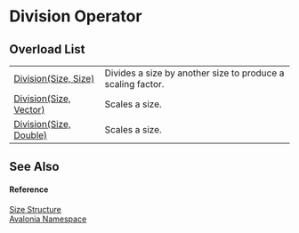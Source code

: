 # Division Operator


## Overload List
<table>
<tr>
<td><a href="M_Avalonia_Size_op_Division">Division(Size, Size)</a></td>
<td>Divides a size by another size to produce a scaling factor.</td>
</tr>
<tr>
<td><a href="M_Avalonia_Size_op_Division_1">Division(Size, Vector)</a></td>
<td>Scales a size.</td>
</tr>
<tr>
<td><a href="M_Avalonia_Size_op_Division_2">Division(Size, Double)</a></td>
<td>Scales a size.</td>
</tr>
</table>

## See Also


#### Reference
<a href="T_Avalonia_Size">Size Structure</a>  
<a href="N_Avalonia">Avalonia Namespace</a>  
